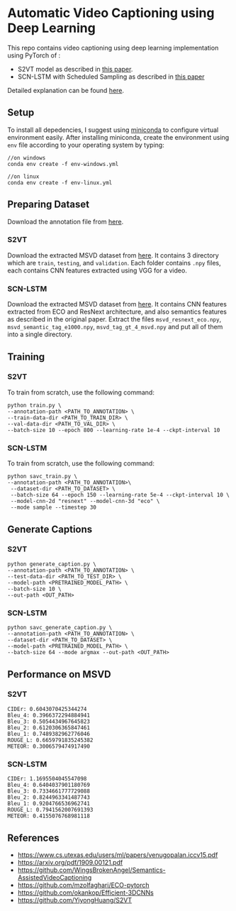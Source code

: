 # Automatic Video Captioning using Deep Learning
This repo contains video captioning using deep learning implementation using PyTorch of :
- S2VT model as described in <a href=https://www.cs.utexas.edu/users/ml/papers/venugopalan.iccv15.pdf>this paper</a>.
- SCN-LSTM with Scheduled Sampling as described in <a href=https://arxiv.org/pdf/1909.00121.pdf>this paper</a>

Detailed explanation can be found <a href="https://docs.google.com/presentation/d/1LEnscxa_wEj83AUvil5NVvW76Ap1KkEn1PuIY6Dbg8g/edit?usp=sharing">here</a>.
## Setup
To install all depedencies, I suggest using <a href=https://docs.conda.io/en/latest/miniconda.html>miniconda</a> to configure virtual environment easily. After installing miniconda, create the environment using `env` file according to your operating system by typing:
```
//on windows
conda env create -f env-windows.yml

//on linux
conda env create -f env-linux.yml
```

## Preparing Dataset

Download the annotation file from <a href="https://drive.google.com/file/d/1NRCPSSmdKH0djFczJ1C12uVPIwZHkj_6/view?usp=sharing">here</a>.

### S2VT
Download the extracted MSVD dataset from <a href=https://www.kaggle.com/steveandreasimmanuel/msvd-extracted>here</a>. It contains 3 directory which are `train`, `testing`, and `validation`. Each folder contains `.npy` files, each contains CNN features extracted using VGG for a video.

### SCN-LSTM
Download the extracted MSVD dataset from <a href=https://drive.google.com/file/d/1LV5HMmbllnomHlZ2CQ-7QGE1Al9F0Qwi/view>here</a>. It contains CNN features extracted from ECO and ResNext architecture, and also semantics features as described in the original paper. Extract the files `msvd_resnext_eco.npy`, `msvd_semantic_tag_e1000.npy`, `msvd_tag_gt_4_msvd.npy` and put all of them into a single directory.

## Training
### S2VT
To train from scratch, use the following command:
```
python train.py \
--annotation-path <PATH_TO_ANNOTATION> \
--train-data-dir <PATH_TO_TRAIN_DIR> \
--val-data-dir <PATH_TO_VAL_DIR> \
--batch-size 10 --epoch 800 --learning-rate 1e-4 --ckpt-interval 10
```
### SCN-LSTM
To train from scratch, use the following command:
```
python savc_train.py \
--annotation-path <PATH_TO_ANNOTATION>\
 --dataset-dir <PATH_TO_DATASET> \
 --batch-size 64 --epoch 150 --learning-rate 5e-4 --ckpt-interval 10 \
 --model-cnn-2d "resnext" --model-cnn-3d "eco" \
 --mode sample --timestep 30
```

## Generate Captions

### S2VT
```
python generate_caption.py \
--annotation-path <PATH_TO_ANNOTATION> \
--test-data-dir <PATH_TO_TEST_DIR> \
--model-path <PRETRAINED_MODEL_PATH> \
--batch-size 10 \
--out-path <OUT_PATH>
```

### SCN-LSTM
```
python savc_generate_caption.py \
--annotation-path <PATH_TO_ANNOTATION> \
--dataset-dir <PATH_TO_DATASET> \
--model-path <PRETRAINED_MODEL_PATH> \
--batch-size 64 --mode argmax --out-path <OUT_PATH>
```

## Performance on MSVD
### S2VT
```
CIDEr: 0.6043070425344274
Bleu_4: 0.3966372294884941
Bleu_3: 0.5054434967645823
Bleu_2: 0.6120306365847461
Bleu_1: 0.7489382962776046
ROUGE_L: 0.6659791835245382
METEOR: 0.3006579474917490
```
### SCN-LSTM
```
CIDEr: 1.1695504045547098
Bleu_4: 0.6404037901180769
Bleu_3: 0.7334661777729088
Bleu_2: 0.8244963341487743
Bleu_1: 0.9204766536962741
ROUGE_L: 0.7941562007691393
METEOR: 0.4155076768981118
```

## References
- https://www.cs.utexas.edu/users/ml/papers/venugopalan.iccv15.pdf
- https://arxiv.org/pdf/1909.00121.pdf
- https://github.com/WingsBrokenAngel/Semantics-AssistedVideoCaptioning
- https://github.com/mzolfaghari/ECO-pytorch
- https://github.com/okankop/Efficient-3DCNNs
- https://github.com/YiyongHuang/S2VT